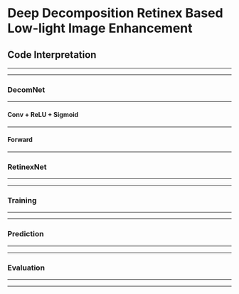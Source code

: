 # Deep Decomposition Retinex Based Low-light Image Enhancement
## Code Interpretation
* * * 
* * * 

### DecomNet 

* * * 
#### Conv + ReLU + Sigmoid

* * * 
#### Forward
* * *
### RetinexNet
* * * 
* * * 
### Training
* * * 
* * * 
### Prediction
* * * 
* * * 
### Evaluation
* * * 
* * * 
